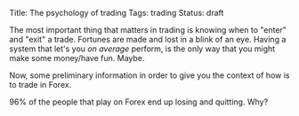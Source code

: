 Title: The psychology of trading 
Tags: trading
Status: draft

The most important thing that matters in trading is knowing when to "enter" and "exit" a trade. Fortunes are made and lost in a blink of an eye. Having a system that let's you *on average* perform, is the only way that you might make some money/have fun. Maybe.

Now, some preliminary information in order to give you the context of how is to trade in Forex.

96% of the people that play on Forex end up losing and quitting. Why? 


 